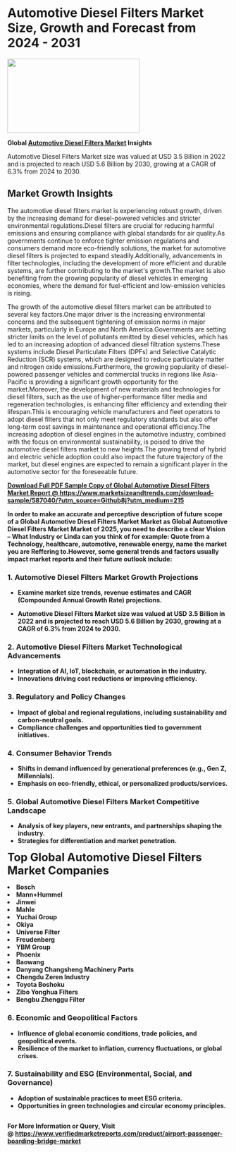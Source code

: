<H1>Automotive Diesel Filters Market Size, Growth and Forecast from 2024 - 2031</H1><img class="aligncenter size-medium wp-image-584254" src="https://thirdeyenews.in/wp-content/uploads/2024/09/Global-Market-Research-300x168.jpeg" alt="" width="300" height="168" /><p><strong>Global&nbsp;<a href="https://www.marketsizeandtrends.com/download-sample/587040/?utm_source=Github8j?utm_medium=215">Automotive Diesel Filters Market</a> Insights</strong></p><p>Automotive Diesel Filters Market size was valued at USD 3.5 Billion in 2022 and is projected to reach USD 5.6 Billion by 2030, growing at a CAGR of 6.3% from 2024 to 2030.</p><p><h2>Market Growth Insights</h2> <p>The automotive diesel filters market is experiencing robust growth, driven by the increasing demand for diesel-powered vehicles and stricter environmental regulations.Diesel filters are crucial for reducing harmful emissions and ensuring compliance with global standards for air quality.As governments continue to enforce tighter emission regulations and consumers demand more eco-friendly solutions, the market for automotive diesel filters is projected to expand steadily.Additionally, advancements in filter technologies, including the development of more efficient and durable systems, are further contributing to the market's growth.The market is also benefiting from the growing popularity of diesel vehicles in emerging economies, where the demand for fuel-efficient and low-emission vehicles is rising.</p> <p><strong><a href="#"></a></strong></p> <p>The growth of the automotive diesel filters market can be attributed to several key factors.One major driver is the increasing environmental concerns and the subsequent tightening of emission norms in major markets, particularly in Europe and North America.Governments are setting stricter limits on the level of pollutants emitted by diesel vehicles, which has led to an increasing adoption of advanced diesel filtration systems.These systems include Diesel Particulate Filters (DPFs) and Selective Catalytic Reduction (SCR) systems, which are designed to reduce particulate matter and nitrogen oxide emissions.Furthermore, the growing popularity of diesel-powered passenger vehicles and commercial trucks in regions like Asia-Pacific is providing a significant growth opportunity for the market.Moreover, the development of new materials and technologies for diesel filters, such as the use of higher-performance filter media and regeneration technologies, is enhancing filter efficiency and extending their lifespan.This is encouraging vehicle manufacturers and fleet operators to adopt diesel filters that not only meet regulatory standards but also offer long-term cost savings in maintenance and operational efficiency.The increasing adoption of diesel engines in the automotive industry, combined with the focus on environmental sustainability, is poised to drive the automotive diesel filters market to new heights.The growing trend of hybrid and electric vehicle adoption could also impact the future trajectory of the market, but diesel engines are expected to remain a significant player in the automotive sector for the foreseeable future.<p><strong><a href="#"></p><p><span class=""><strong>Download Full PDF Sample Copy of Global Automotive Diesel Filters Market Report</strong> @ <a href="https://www.marketsizeandtrends.com/download-sample/587040/?utm_source=Github8j?utm_medium=215" target="_blank">https://www.marketsizeandtrends.com/download-sample/587040/?utm_source=Github8j?utm_medium=215</a></span></p><p>In order to make an accurate and perceptive description of future scope of a Global&nbsp;Automotive Diesel Filters Market Market as Global&nbsp;Automotive Diesel Filters Market Market of 2025, you need to describe a clear Vision &ndash; What Industry or Linda can you think of for example: Quote from a Technology, healthcare, automotive, renewable energy, name the market you are Reffering to.However, some general trends and factors usually impact market reports and their future outlook include:</p><h3>1.&nbsp;<strong>Automotive Diesel Filters Market Growth Projections</strong></h3><ul><li>Examine market size trends, revenue estimates and CAGR (Compounded Annual Growth Rate) projections.</li><li><p>Automotive Diesel Filters Market size was valued at USD 3.5 Billion in 2022 and is projected to reach USD 5.6 Billion by 2030, growing at a CAGR of 6.3% from 2024 to 2030.</p></li></ul><h3>2.&nbsp;<strong>Automotive Diesel Filters Market Technological Advancements</strong></h3><ul><li>Integration of AI, IoT, blockchain, or automation in the industry.</li><li>Innovations driving cost reductions or improving efficiency.</li></ul><h3>3.&nbsp;<strong>Regulatory and Policy Changes</strong></h3><ul><li>Impact of global and regional regulations, including sustainability and carbon-neutral goals.</li><li>Compliance challenges and opportunities tied to government initiatives.</li></ul><h3>4.&nbsp;<strong>Consumer Behavior Trends</strong></h3><ul><li>Shifts in demand influenced by generational preferences (e.g., Gen Z, Millennials).</li><li>Emphasis on eco-friendly, ethical, or personalized products/services.</li></ul><h3>5.&nbsp;<strong>Global Automotive Diesel Filters Market Competitive Landscape</strong></h3><ul><li>Analysis of key players, new entrants, and partnerships shaping the industry.</li><li>Strategies for differentiation and market penetration.</li></ul><p data-pm-slice="1 1 []"><span style="color: inherit; font-family: inherit; font-size: 25px;">Top Global Automotive Diesel Filters Market Companies</span></p><div class="" data-test-id=""><p><li>Bosch</li><li> Mann+Hummel</li><li> Jinwei</li><li> Mahle</li><li> Yuchai Group</li><li> Okiya</li><li> Universe Filter</li><li> Freudenberg</li><li> YBM Group</li><li> Phoenix</li><li> Baowang</li><li> Danyang Changsheng Machinery Parts</li><li> Chengdu Zeren Industry</li><li> Toyota Boshoku</li><li> Zibo Yonghua Filters</li><li> Bengbu Zhenggu Filter</li></p></div><h3>6.&nbsp;<strong>Economic and Geopolitical Factors</strong></h3><ul><li>Influence of global economic conditions, trade policies, and geopolitical events.</li><li>Resilience of the market to inflation, currency fluctuations, or global crises.</li></ul><h3>7.&nbsp;<strong>Sustainability and ESG (Environmental, Social, and Governance)</strong></h3><ul><li>Adoption of sustainable practices to meet ESG criteria.</li><li>Opportunities in green technologies and circular economy principles.</li></ul><h2><strong style="font-size: 14px;">For More Information or Query, Visit @&nbsp;</strong><a style="background-color: #ffffff; font-size: 14px;" href="https://www.marketsizeandtrends.com/report/automotive-diesel-filters-market/" target="_blank">https://www.verifiedmarketreports.com/product/airport-passenger-boarding-bridge-market</a></h2>